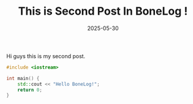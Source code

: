﻿---
title: "This is Second Post In BoneLog !"
date: "2025-05-30"
tags: ["BoneLog"]
cover: "/images/Logo.jpg"
thumbnail : "/images/Logo.jpg"
shortDescription : "this is my second post in bonelog, jsut for test"
---

Hi guys this is my second post.

```cpp
#include <iostream>

int main() {
    std::cout << "Hello BoneLog!";
    return 0;
}
```
